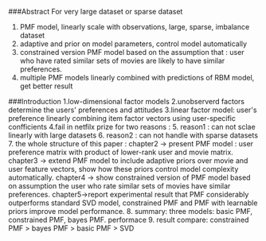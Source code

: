 ###Abstract
For very large dataset or sparse dataset
1. PMF model, linearly scale with observations, large, sparse, imbalance dataset
2. adaptive and prior on model parameters, control model automatically
3. constrained version PMF model based on the assumption that : user who have rated similar sets of movies are likely to have similar preferences.
4. multiple PMF models linearly combined with predictions of RBM model, get better result

###Introduction
1.low-dimensional factor models
2.unobserverd factors determine the users' preferences and attitudes
3.linear factor model: user's preference linearly combining item factor vectors using user-specific confficients
4.fail in netfilx prize for two reasons : 
5. reason1 : can not sclae linearly with large datasets
6. reason2 : can not handle with sparse datasets
7. the whole structure of this paper : chapter2 -> present PMF model : user preference matrix with product of lower-rank user and movie matrix. chapter3 -> extend PMF model to include adaptive priors over movie and user feature vectors, show how these priors control model complexity automatically. chapter4 -> show constrained version of PMF model based on assumption the user who rate similar sets of movies have similar preferences. chapter5->report experimental result that PMF considerably outperforms standard SVD model, constrained PMF and PMF with learnable priors improve model performance.
8. summary: three models: basic PMF, constrained PMF, bayes PMF. performace 
9. result compare: constrained PMF > bayes PMF > basic PMF > SVD
